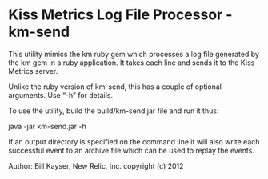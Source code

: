 # Kiss Metrics Log File Processor - km-send

This utility mimics the km ruby gem which processes a log file generated by the km gem in a ruby application. It takes each line and sends it to the Kiss Metrics server.

Unlike the ruby version of km-send, this has a couple of optional arguments. Use “-h” for details.

To use the utility, build the build/km-send.jar file and run it thus:

java -jar km-send.jar -h

If an output directory is specified on the command line it will also write each successful event to an archive file which can be used to replay the events.

Author: Bill Kayser, New Relic, Inc. copyright (c) 2012
